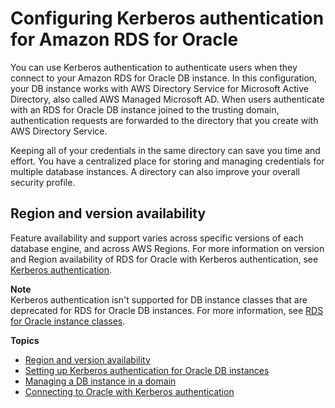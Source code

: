 # Configuring Kerberos authentication for Amazon RDS for Oracle<a name="oracle-kerberos"></a>

You can use Kerberos authentication to authenticate users when they connect to your Amazon RDS for Oracle DB instance\. In this configuration, your DB instance works with AWS Directory Service for Microsoft Active Directory, also called AWS Managed Microsoft AD\. When users authenticate with an RDS for Oracle DB instance joined to the trusting domain, authentication requests are forwarded to the directory that you create with AWS Directory Service\.

Keeping all of your credentials in the same directory can save you time and effort\. You have a centralized place for storing and managing credentials for multiple database instances\. A directory can also improve your overall security profile\.

## Region and version availability<a name="oracle-kerberos-setting-up.RegionVersionAvailability"></a>

Feature availability and support varies across specific versions of each database engine, and across AWS Regions\. For more information on version and Region availability of RDS for Oracle with Kerberos authentication, see [Kerberos authentication](Concepts.RDS_Fea_Regions_DB-eng.Feature.KerberosAuthentication.md)\.

**Note**  
Kerberos authentication isn't supported for DB instance classes that are deprecated for RDS for Oracle DB instances\. For more information, see [RDS for Oracle instance classes](Oracle.Concepts.InstanceClasses.md)\.

**Topics**
+ [Region and version availability](#oracle-kerberos-setting-up.RegionVersionAvailability)
+ [Setting up Kerberos authentication for Oracle DB instances](oracle-kerberos-setting-up.md)
+ [Managing a DB instance in a domain](oracle-kerberos-managing.md)
+ [Connecting to Oracle with Kerberos authentication](oracle-kerberos-connecting.md)